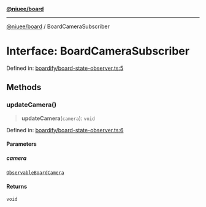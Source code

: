 [**@niuee/board**](../README.md)

***

[@niuee/board](../globals.md) / BoardCameraSubscriber

# Interface: BoardCameraSubscriber

Defined in: [boardify/board-state-observer.ts:5](https://github.com/niuee/board/blob/d74620e4e63da3004adfc7105b7f1136fce9577c/src/boardify/board-state-observer.ts#L5)

## Methods

### updateCamera()

> **updateCamera**(`camera`): `void`

Defined in: [boardify/board-state-observer.ts:6](https://github.com/niuee/board/blob/d74620e4e63da3004adfc7105b7f1136fce9577c/src/boardify/board-state-observer.ts#L6)

#### Parameters

##### camera

[`ObservableBoardCamera`](ObservableBoardCamera.md)

#### Returns

`void`
